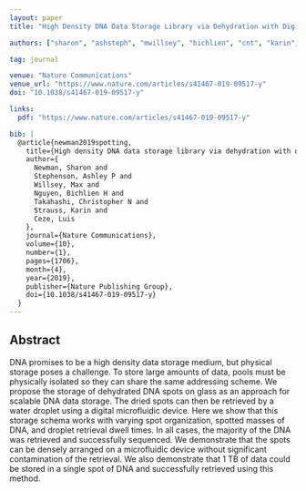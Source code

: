 ```yaml
---
layout: paper
title: "High Density DNA Data Storage Library via Dehydration with Digital Microfluidic Retrieval"

authors: ["sharon", "ashsteph", "mwillsey", "bichlien", "cnt", "karin", "luis"]

tag: journal

venue: "Nature Communications"
venue_url: "https://www.nature.com/articles/s41467-019-09517-y"
doi: "10.1038/s41467-019-09517-y"

links:
  pdf: "https://www.nature.com/articles/s41467-019-09517-y"

bib: |
  @article{newman2019spotting,
    title={High density DNA data storage library via dehydration with digital microfluidic retrieval},
    author={
      Newman, Sharon and
      Stephenson, Ashley P and
      Willsey, Max and
      Nguyen, Bichlien H and
      Takahashi, Christopher N and
      Strauss, Karin and
      Ceze, Luis
    },
    journal={Nature Communications},
    volume={10},
    number={1},
    pages={1706},
    month={4},
    year={2019},
    publisher={Nature Publishing Group},
    doi={10.1038/s41467-019-09517-y}
  }
---
```


## Abstract

DNA promises to be a high density data storage medium, but physical
storage poses a challenge. To store large amounts of data, pools must
be physically isolated so they can share the same addressing
scheme. We propose the storage of dehydrated DNA spots on glass as an
approach for scalable DNA data storage. The dried spots can then be
retrieved by a water droplet using a digital microfluidic device. Here
we show that this storage schema works with varying spot organization,
spotted masses of DNA, and droplet retrieval dwell times. In all
cases, the majority of the DNA was retrieved and successfully
sequenced. We demonstrate that the spots can be densely arranged on a
microfluidic device without significant contamination of the
retrieval. We also demonstrate that 1 TB of data could be stored in a
single spot of DNA and successfully retrieved using this method.

